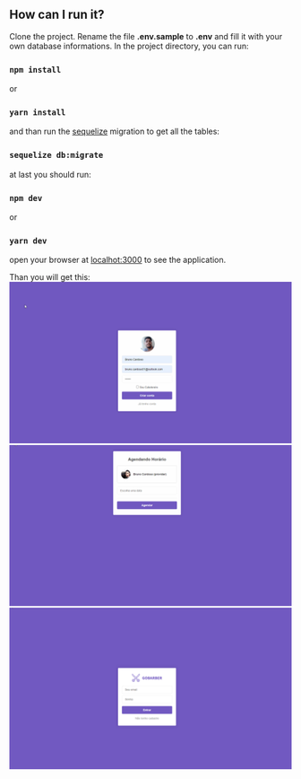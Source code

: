 ## How can I run it?

Clone the project. Rename the file **.env.sample** to **.env** and fill it with your own database informations.
In the project directory, you can run:

### `npm install`

or

### `yarn install`

and than run the [sequelize](https://sequelize.org/master/manual/migrations.html) migration to get all the tables:

### `sequelize db:migrate`

at last you should run:

### `npm dev`

or

### `yarn dev`

open your browser at [localhot:3000](http://localhost:3000) to see the application.

Than you will get this:
![](src/public/images/client.gif)
![](src/public/images/appointment.gif)
![](src/public/images/provider.gif)
